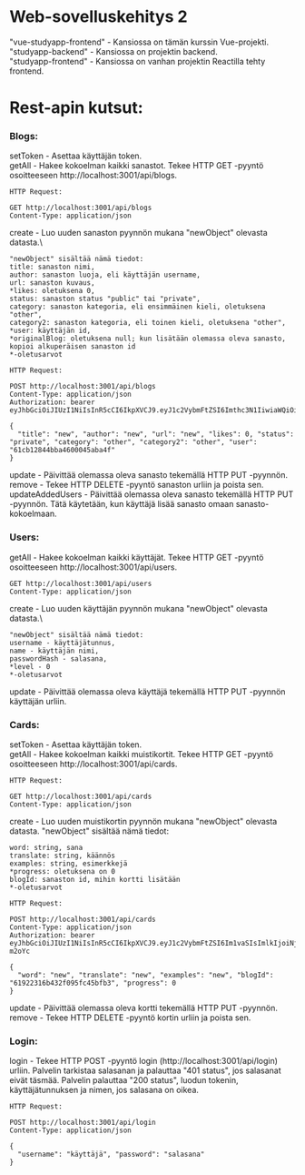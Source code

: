 # Web-sovelluskehitys 2
"vue-studyapp-frontend" - Kansiossa on tämän kurssin Vue-projekti.\
"studyapp-backend" - Kansiossa on projektin backend.\
"studyapp-frontend" - Kansiossa on vanhan projektin Reactilla tehty frontend.

# Rest-apin kutsut:
### Blogs:
setToken - Asettaa käyttäjän token.\
getAll - Hakee kokoelman kaikki sanastot. Tekee HTTP GET -pyyntö osoitteeseen http://localhost:3001/api/blogs.
```
HTTP Request:

GET http://localhost:3001/api/blogs
Content-Type: application/json
```
create - Luo uuden sanaston pyynnön mukana "newObject" olevasta datasta.\
```
"newObject" sisältää nämä tiedot:
title: sanaston nimi,
author: sanaston luoja, eli käyttäjän username,
url: sanaston kuvaus,
*likes: oletuksena 0,
status: sanaston status "public" tai "private",
category: sanaston kategoria, eli ensimmäinen kieli, oletuksena "other",
category2: sanaston kategoria, eli toinen kieli, oletuksena "other",
*user: käyttäjän id,
*originalBlog: oletuksena null; kun lisätään olemassa oleva sanasto, kopioi alkuperäisen sanaston id
*-oletusarvot

HTTP Request:

POST http://localhost:3001/api/blogs
Content-Type: application/json
Authorization: bearer eyJhbGciOiJIUzI1NiIsInR5cCI6IkpXVCJ9.eyJ1c2VybmFtZSI6Imthc3N1IiwiaWQiOiI2MWNiMTI4NDRiYmE0NjAwMDQ1YWJhNGYiLCJpYXQiOjE2NjU3NzQxMDF9.YVxmI_Nzhmd0hZ0CvEDgzf2DnFkwOnssV0XLAwpnG0o

{
  "title": "new", "author": "new", "url": "new", "likes": 0, "status": "private", "category": "other", "category2": "other", "user": "61cb12844bba4600045aba4f"
}
```
update - Päivittää olemassa oleva sanasto tekemällä HTTP PUT -pyynnön.\
remove - Tekee HTTP DELETE -pyyntö sanaston urliin ja poista sen.\
updateAddedUsers - Päivittää olemassa oleva sanasto tekemällä HTTP PUT -pyynnön. Tätä käytetään, kun käyttäjä lisää sanasto omaan sanasto-kokoelmaan.

### Users:
getAll - Hakee kokoelman kaikki käyttäjät. Tekee HTTP GET -pyyntö osoitteeseen http://localhost:3001/api/users. 
```
GET http://localhost:3001/api/users
Content-Type: application/json
```
create - Luo uuden käyttäjän pyynnön mukana "newObject" olevasta datasta.\
```
"newObject" sisältää nämä tiedot:
username - käyttäjätunnus,
name - käyttäjän nimi,
passwordHash - salasana,
*level - 0
*-oletusarvot
```
update - Päivittää olemassa oleva käyttäjä tekemällä HTTP PUT -pyynnön käyttäjän urliin.
### Cards:
setToken - Asettaa käyttäjän token.\
getAll - Hakee kokoelman kaikki muistikortit. Tekee HTTP GET -pyyntö osoitteeseen http://localhost:3001/api/cards.
```
HTTP Request:

GET http://localhost:3001/api/cards
Content-Type: application/json
```
create - Luo uuden muistikortin pyynnön mukana "newObject" olevasta datasta. "newObject" sisältää nämä tiedot:
```
word: string, sana
translate: string, käännös
examples: string, esimerkkejä
*progress: oletuksena on 0
blogId: sanaston id, mihin kortti lisätään
*-oletusarvot

HTTP Request:

POST http://localhost:3001/api/cards
Content-Type: application/json
Authorization: bearer eyJhbGciOiJIUzI1NiIsInR5cCI6IkpXVCJ9.eyJ1c2VybmFtZSI6Im1vaSIsImlkIjoiNjE5MTg1MDdlMzI0Njk5ZWEwNTRkZjljIiwiaWF0IjoxNjM4MzA4MzkzfQ.pIs9O9ucZZkdOxqo6f3It8DgYVQ72s4sV0imp-m2oYc

{
  "word": "new", "translate": "new", "examples": "new", "blogId": "61922316b432f095fc45bfb3", "progress": 0
}
```
update - Päivittää olemassa oleva kortti tekemällä HTTP PUT -pyynnön.\
remove - Tekee HTTP DELETE -pyyntö kortin urliin ja poista sen.
### Login:
login - Tekee HTTP POST -pyyntö login (http://localhost:3001/api/login) urliin. Palvelin tarkistaa salasanan ja palauttaa "401 status", jos salasanat eivät täsmää. Palvelin palauttaa "200 status", luodun tokenin, käyttäjätunnuksen ja nimen, jos salasana on oikea.
```
HTTP Request:

POST http://localhost:3001/api/login
Content-Type: application/json

{
  "username": "käyttäjä", "password": "salasana"
}
```
